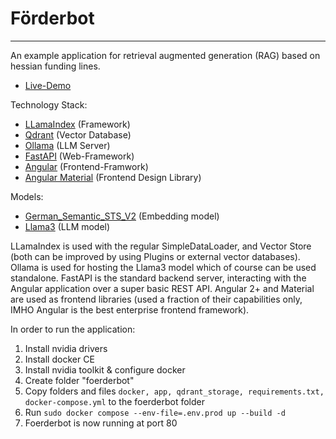 # Förderbot
______

An example application for retrieval augmented generation (RAG) based on hessian funding lines.

* [Live-Demo](https://foerderbot-fzai.kaupp.me/)

Technology Stack:
* [LLamaIndex](https://www.llamaindex.ai/) (Framework)
* [Qdrant](https://qdrant.tech/) (Vector Database)
* [Ollama](https://ollama.com/) (LLM Server)
* [FastAPI](https://fastapi.tiangolo.com/) (Web-Framework)
* [Angular](https://angular.io/) (Frontend-Framwork)
* [Angular Material](https://material.angular.io/) (Frontend Design Library)

Models:
* [German_Semantic_STS_V2](https://huggingface.co/aari1995/German_Semantic_STS_V2) (Embedding model)
* [Llama3](https://huggingface.co/docs/transformers/main/model_doc/llama3) (LLM model)

LLamaIndex is used with the regular SimpleDataLoader, and Vector Store (both can be improved by using Plugins or external vector databases). 
Ollama is used for hosting the Llama3 model which of course can be used standalone. FastAPI is the standard backend server, interacting with the Angular application 
over a super basic REST API. Angular 2+ and Material are used as frontend libraries (used a fraction of their capabilities only, 
IMHO Angular is the best enterprise frontend framework).

In order to run the application:

1. Install nvidia drivers
2. Install docker CE
3. Install nvidia toolkit & configure docker
4. Create folder "foerderbot"
5. Copy folders and files `docker, app, qdrant_storage, requirements.txt, docker-compose.yml` to the foerderbot folder
6. Run `sudo docker compose --env-file=.env.prod up --build -d`
7. Foerderbot is now running at port 80
